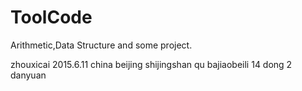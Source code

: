 # ToolCode
Arithmetic,Data Structure and some project.

zhouxicai 2015.6.11 china beijing shijingshan qu bajiaobeili 14 dong 2 danyuan